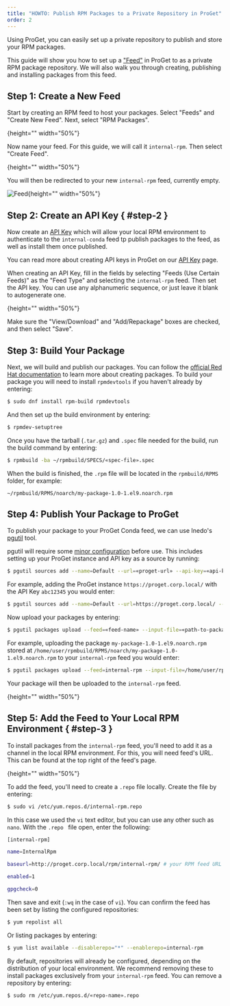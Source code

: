 ```yaml
---
title: "HOWTO: Publish RPM Packages to a Private Repository in ProGet"
order: 2
---
```


Using ProGet, you can easily set up a private repository to publish and store your RPM packages.

This guide will show you how to set up a ["Feed"](/docs/proget/feeds/feed-overview) in ProGet to as a private RPM package repository. We will also walk you through creating, publishing and installing packages from this feed.

## Step 1: Create a New Feed

Start by creating an RPM feed to host your packages. Select "Feeds" and "Create New Feed". Next, select "RPM Packages".

![](){height="" width="50%"}

Now name your feed. For this guide, we will call it `internal-rpm`. Then select "Create Feed".

![](){height="" width="50%"}

You will then be redirected to your new `internal-rpm` feed, currently empty.

![Feed](/resources/docs/proget-conda-internal-emptyfeed.png){height="" width="50%"}

## Step 2: Create an API Key { #step-2 }

Now create an [API Key](/docs/proget/reference-api/proget-apikeys) which will allow your local RPM environment to authenticate to the `internal-conda` feed tp publish packages to the feed, as well as install them once published.

You can read more about creating API keys in ProGet on our [API Key](/docs/proget/reference-api/proget-apikeys) page. 

When creating an API Key, fill in the fields by selecting "Feeds (Use Certain Feeds)" as the "Feed Type" and selecting the `internal-rpm` feed. Then set the API key. You can use any alphanumeric sequence, or just leave it blank to autogenerate one.

![](){height="" width="50%"}

Make sure the "View/Download" and "Add/Repackage" boxes are checked, and then select "Save".

## Step 3: Build Your Package

Next, we will build and publish our packages. You can follow the [official Red Hat documentation](https://www.redhat.com/sysadmin/create-rpm-package) to learn more about creating packages. To build your package you will need to install `rpmdevtools` if you haven't already by entering:

```bash
$ sudo dnf install rpm-build rpmdevtools 
```

And then set up the build environment by entering:

```bash
$ rpmdev-setuptree 
```

Once you have the tarball (`.tar.gz`) and `.spec` file needed for the build, run the build command by entering:

```bash
$ rpmbuild -ba ~/rpmbuild/SPECS/«spec-file».spec
```
 
When the build is finished, the `.rpm` file will be located in the `rpmbuild/RPMS` folder, for example:

`~/rpmbuild/RPMS/noarch/my-package-1.0-1.el9.noarch.rpm`

## Step 4: Publish Your Package to ProGet

To publish your package to your ProGet Conda feed, we can use Inedo's [pgutil](/docs/proget/reference-api/proget-pgutil) tool.

pgutil will require some [minor configuration](/docs/proget/reference-api/proget-pgutil#sources) before use. This includes setting up your ProGet instance and API key as a source by running:

```bash
$ pgutil sources add --name=Default --url=«proget-url» --api-key=«api-key»
```

For example, adding the ProGet instance `https://proget.corp.local/` with the API Key `abc12345` you would enter:

```bash
$ pgutil sources add --name=Default --url=https://proget.corp.local/ --api-key=abc12345
```

Now upload your packages by entering:

```bash
$ pgutil packages upload --feed=«feed-name» --input-file=«path-to-package»
```

For example, uploading the package `my-package-1.0-1.el9.noarch.rpm` stored at `/home/user/rpmbuild/RPMS/noarch/my-package-1.0-1.el9.noarch.rpm` to your `internal-rpm` feed you would enter:

```bash
$ pgutil packages upload --feed=internal-rpm --input-file=/home/user/rpmbuild/RPMS/noarch/my-package-1.0-1.el9.noarch.rpm
```

Your package will then be uploaded to the `internal-rpm` feed.

![](){height="" width="50%"}

## Step 5: Add the Feed to Your Local RPM Environment { #step-3 }

To install packages from the `internal-rpm` feed, you'll need to add it as a channel in the local RPM environment. For this, you will need feed's URL. This can be found at the top right of the feed's page.

![](){height="" width="50%"}

To add the feed, you'll need to create a `.repo` file locally. Create the file by entering: 

```bash
$ sudo vi /etc/yum.repos.d/internal-rpm.repo  
```

In this case we used the `vi` text editor, but you can use any other such as `nano`. With the `.repo ` file open, enter the following:

```bash
[internal-rpm]

name=InternalRpm 

baseurl=http://proget.corp.local/rpm/internal-rpm/ # your RPM feed URL

enabled=1 

gpgcheck=0 
```

Then save and exit (`:wq` in the case of `vi`). You can confirm the feed has been set by listing the configured repositories:

```bash
$ yum repolist all
```

Or listing packages by entering:

```bash
$ yum list available --disablerepo="*" --enablerepo=internal-rpm
```

By default, repositories will already be configured, depending on the distribution of your local environment. We recommend removing these to install packages exclusively from your `internal-rpm` feed. You can remove a repository by entering:

```bash
$ sudo rm /etc/yum.repos.d/«repo-name».repo
```
